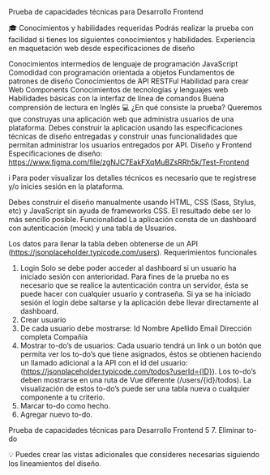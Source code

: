 Prueba de capacidades técnicas
para Desarrollo Frontend

🎓 Conocimientos y habilidades requeridas
Podrás realizar la prueba con facilidad si tienes los siguientes conocimientos y
habilidades.
Experiencia en maquetación web desde especificaciones de diseño

Conocimientos intermedios de lenguaje de programación JavaScript
Comodidad con programación orientada a objetos
Fundamentos de patrones de diseño
Conocimientos de API RESTFul
Habilidad para crear Web Components
Conocimientos de tecnologías y lenguajes web
Habilidades básicas con la interfaz de línea de comandos
Buena comprensión de lectura en Inglés
💻 ¿En qué consiste la prueba?
Queremos que construyas una aplicación web que administra usuarios de una
plataforma. Debes construir la aplicación usando las especificaciones técnicas de
diseño entregadas y construir unas funcionalidades que permitan administrar los
usuarios entregados por API.
Diseño y Frontend
Especificaciones de diseño:
https://www.figma.com/file/zgNJC7EakFXqMuBZsRRh5k/Test-Frontend

i Para poder visualizar los detalles técnicos es necesario que te registrese y/o
inicies sesión en la plataforma.

Debes construir el diseño manualmente usando HTML, CSS (Sass, Stylus, etc) y
JavaScript sin ayuda de frameworks CSS. El resultado debe ser lo más sencillo posible.
Funcionalidad
La aplicación consta de un dashboard con autenticación (mock) y una tabla de
Usuarios.

Los datos para llenar la tabla deben obtenerse de un API
(https://jsonplaceholder.typicode.com/users).
Requerimientos funcionales
1. Login
Solo se debe poder acceder al dashboard si un usuario ha iniciado sesión con
anterioridad.
Para fines de la prueba no es necesario que se realice la autenticación contra
un servidor, ésta se puede hacer con cualquier usuario y contraseña.
Si ya se ha iniciado sesión el login debe saltarse y la aplicación debe llevar
directamente al dashboard.
2. Crear usuario
3. De cada usuario debe mostrarse:
Id
Nombre
Apellido
Email
Dirección completa
Compañía
4. Mostrar to-do’s de usuarios:
Cada usuario tendrá un link o un botón que permita ver los to-do’s que tiene
asignados, éstos se obtienen haciendo un llamado adicional a la API con el id
del usuario: (https://jsonplaceholder.typicode.com/todos?userId={ID}).
Los to-do’s deben mostrarse en una ruta de Vue diferente (/users/{id}/todos). La
visualización de estos to-do’s puede ser una tabla nueva o cualquier
componente a tu criterio.
5. Marcar to-do como hecho.
6. Agregar nuevo to-do.

Prueba de capacidades técnicas para Desarrollo Frontend 5
7. Eliminar to-do

💡 Puedes crear las vistas adicionales que consideres necesarias
siguiendo los lineamientos del diseño.
